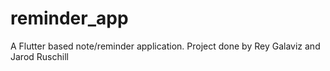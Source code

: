 # reminder_app

A Flutter based note/reminder application.
Project done by Rey Galaviz and Jarod Ruschill

